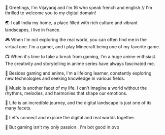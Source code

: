 👋 Greetings, I'm Vijayaraj and i'm 16 who speak french and english // I'm thrilled to welcome you to my digital domain!

🌏 I call India my home, a place filled with rich culture and vibrant landscapes, i live in france.

🎮 When I'm not exploring the real world, you can often find me in the virtual one. I'm a gamer, and i play Minecraft being one of my favorite game.

📺 When it's time to take a break from gaming, I'm a huge anime enthsiast. The creativity and storytelling in anime series have always fascinated me.

🧠 Besides gaming and anime, I'm a lifelong learner, constantly exploring new technologies and seeking knowledge in various fields.

🎵 Music is another facet of my life. I can't imagine a world without the rhythms, melodies, and harmonies that shape our emotions.

🌟 Life is an incredible journey, and the digital landscape is just one of its many facets.

🤝 Let's connect and explore the digital and real worlds together.

🎯 But gaming isn't my only passion , i'm bot good in pvp 
